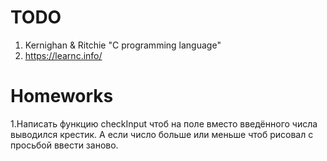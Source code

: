 # TODO
1. Kernighan & Ritchie "C programming language"
1. https://learnc.info/

# Homeworks
1.Написать функцию checkInput чтоб на поле вместо введённого числа выводился крестик. А если число больше или меньше чтоб рисовал с просьбой ввести заново.
